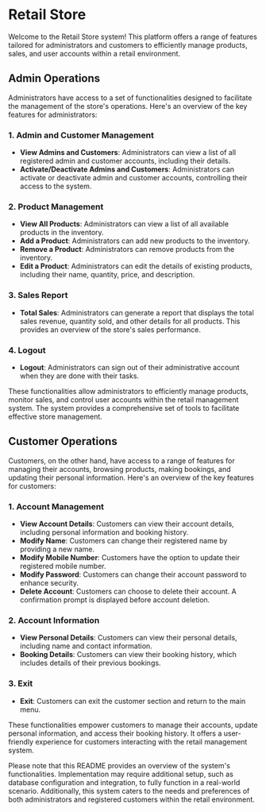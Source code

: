 # Retail Store

Welcome to the Retail Store system! This platform offers a range of features tailored for administrators and customers to efficiently manage products, sales, and user accounts within a retail environment.

## Admin Operations

Administrators have access to a set of functionalities designed to facilitate the management of the store's operations. Here's an overview of the key features for administrators:

### 1. Admin and Customer Management
- **View Admins and Customers**: Administrators can view a list of all registered admin and customer accounts, including their details.
- **Activate/Deactivate Admins and Customers**: Administrators can activate or deactivate admin and customer accounts, controlling their access to the system.

### 2. Product Management
- **View All Products**: Administrators can view a list of all available products in the inventory.
- **Add a Product**: Administrators can add new products to the inventory.
- **Remove a Product**: Administrators can remove products from the inventory.
- **Edit a Product**: Administrators can edit the details of existing products, including their name, quantity, price, and description.

### 3. Sales Report
- **Total Sales**: Administrators can generate a report that displays the total sales revenue, quantity sold, and other details for all products. This provides an overview of the store's sales performance.

### 4. Logout
- **Logout**: Administrators can sign out of their administrative account when they are done with their tasks.

These functionalities allow administrators to efficiently manage products, monitor sales, and control user accounts within the retail management system. The system provides a comprehensive set of tools to facilitate effective store management.

## Customer Operations

Customers, on the other hand, have access to a range of features for managing their accounts, browsing products, making bookings, and updating their personal information. Here's an overview of the key features for customers:

### 1. Account Management
- **View Account Details**: Customers can view their account details, including personal information and booking history.
- **Modify Name**: Customers can change their registered name by providing a new name.
- **Modify Mobile Number**: Customers have the option to update their registered mobile number.
- **Modify Password**: Customers can change their account password to enhance security.
- **Delete Account**: Customers can choose to delete their account. A confirmation prompt is displayed before account deletion.

### 2. Account Information
- **View Personal Details**: Customers can view their personal details, including name and contact information.
- **Booking Details**: Customers can view their booking history, which includes details of their previous bookings.

### 3. Exit
- **Exit**: Customers can exit the customer section and return to the main menu.

These functionalities empower customers to manage their accounts, update personal information, and access their booking history. It offers a user-friendly experience for customers interacting with the retail management system.

Please note that this README provides an overview of the system's functionalities. Implementation may require additional setup, such as database configuration and integration, to fully function in a real-world scenario. Additionally, this system caters to the needs and preferences of both administrators and registered customers within the retail environment.
